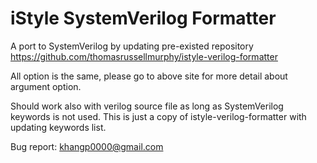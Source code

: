# iStyle SystemVerilog Formatter
A port to SystemVerilog by updating pre-existed repository https://github.com/thomasrussellmurphy/istyle-verilog-formatter

All option is the same, please go to above site for more detail about argument option. 

Should work also with verilog source file as long as SystemVerilog keywords is not used. This is just a copy of istyle-verilog-formatter with updating keywords list.

Bug report: khangp0000@gmail.com
